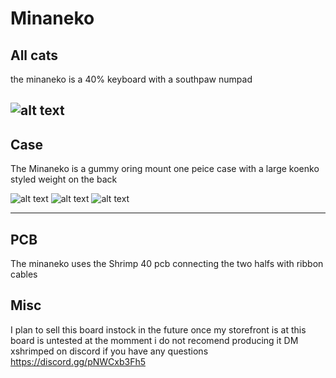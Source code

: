 # Minaneko
## All cats



the minaneko is a 40% keyboard with a southpaw numpad

![alt text](https://github.com/ShrimpedKeyboard/Minaneko/blob/main/kle/minaneko.png?raw=true)
 --- 

## Case

The Minaneko is a gummy oring mount one peice case with a large koenko styled weight on the back


![alt text](https://github.com/ShrimpedKeyboard/Minaneko/blob/main/Pictures/Minaneko%20case%201.png?raw=true)
![alt text](https://github.com/ShrimpedKeyboard/Minaneko/blob/main/Pictures/Case%204.png?raw=true)
![alt text](https://github.com/ShrimpedKeyboard/Minaneko/blob/main/Pictures/Case%203.png?raw=true)

 --- 

## PCB

The minaneko uses the Shrimp 40 pcb connecting the two halfs with ribbon cables 

## Misc
I plan to sell this board instock in the future once my storefront is at 
this board is untested at the momment i do not recomend producing it 
DM xshrimped on discord if you have any questions
https://discord.gg/pNWCxb3Fh5
